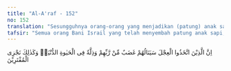 ```yaml
---
title: "Al-A'raf - 152"
no: 152
translation: "Sesungguhnya orang-orang yang menjadikan (patung) anak sapi (sebagai sembahannya), kelak akan menerima kemurkaan dari Tuhan mereka dan kehinaan dalam kehidupan di dunia. Demikianlah Kami memberi balasan kepada orang-orang yang berbuat kebohongan."
tafsir: "Semua orang Bani Israil yang telah menyembah patung anak sapi, seperti Samiri dan pengikut-pengikutnya, dan yang tidak mau bertobat kepada Allah kelak akan mendapat kemarahan Allah dan tobat mereka tidak akan diterima lagi, kecuali dengan membunuh nafsu mereka, sebab akan hidup terhina di dunia ini. Sebagaimana firman Allah dalam Al-Baqarah/2: 54 : \n\n\"Dan (ingatlah) ketika Musa berkata kepada kaumnya, \"Wahai kaumku! Kamu benar-benar telah menzalimi dirimu sendiri dengan menjadikan (patung) anak sapi (sebagai sesembahan), karena itu bertobatlah kepada Penciptamu dan bunuhlah dirimu. Itu lebih baik bagimu di sisi Penciptamu. Dia akan menerima tobatmu. Sungguh, Dialah Yang Maha Penerima tobat, Maha Penyayang. (al-Baqarah/2: 54) \n\nMenurut sebagian ahli tafsir bahwa kalimat, \"Demikian kami memberi balasan kepada orang-orang yang membuat kebohongan\" dalam ayat ini ditujukan kepada Nabi Muhammad saw, sebagai peringatan bagi orang-orang Yahudi yang berada di sekitar Medinah waktu itu. Akibat sikap dan tindak-tanduk mereka (kaum Yahudi) kepada Nabi Musa dahulu. Seandainya orang Yahudi di sekitar Medinah tetap bersikap demikian, tidak mau mengikuti Rasulullah saw, dengan seruannya, maka mereka akan mendapat kebinasaan dan kehinaan di dunia dan di akhirat tentu saja mereka akan mendapat azab yang pedih.\n\nMenganut salah satu dari kedua pendapat ini, tidaklah menyalahi isi kandungan ayat, karena salah satu tujuan pendapat ini adalah untuk menyebutkan kisah umat-umat yang dahulu sebagai tamsil dan ibarat bagi generasi yang akan datang kemudian. Semoga kesalahan yang pernah dilakukan oleh orang-orang dahulu itu tidak terulang oleh generasi yang akan datang.\n\nAyat ini juga memperingatkan bahwa seperti pembalasan yang tersebut dalam ayat ini, Allah memberikan pembalasan kepada mereka yang mengada-adakan kedustaan terhadap Allah. Diriwayatkan dari Abi Qatadah, ia berkata, \"Ayat ini tidak hanya ditujukan kepada Bani Israil pada waktu Nabi Musa saja, tetapi ditujukan kepada semua orang yang mengadakan kedustaan terhadap Allah.\""
---
```


اِنَّ الَّذِيْنَ اتَّخَذُوا الْعِجْلَ سَيَنَالُهُمْ غَضَبٌ مِّنْ رَّبِّهِمْ وَذِلَّةٌ فِى الْحَيٰوةِ الدُّنْيَاۗ وَكَذٰلِكَ نَجْزِى الْمُفْتَرِيْنَ
